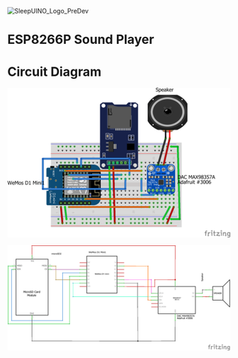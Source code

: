 ![SleepUINO_Logo_PreDev](https://user-images.githubusercontent.com/48091357/111156537-25298a00-8596-11eb-8726-1fe5cd7bed93.png)

# ESP8266P Sound Player


# Circuit Diagram

![ESP Sound Player Breadboard](https://github.com/hredan/ESP_SoundBox/blob/main/CircuitDiagram/ESP8266_Audio_Player_Steckplatine.png)


![ESP Sound Player Circuit Diagram](https://github.com/hredan/ESP_SoundBox/blob/main/CircuitDiagram/ESP8266_Audio_Player_Schaltplan.png)
